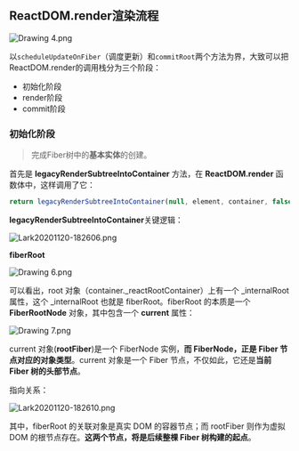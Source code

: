 ## ReactDOM.render渲染流程

![Drawing 4.png](https://s0.lgstatic.com/i/image/M00/6E/D9/CgqCHl-zmGKAFb5NAAItD2ouVoc061.png)

以`scheduleUpdateOnFiber`（调度更新）和`commitRoot`两个方法为界，大致可以把ReactDOM.render的调用栈分为三个阶段：

- 初始化阶段
- render阶段
- commit阶段

### 初始化阶段

> 完成Fiber树中的**基本实体**的创建。

首先是 **legacyRenderSubtreeIntoContainer** 方法，在 **ReactDOM.render** 函数体中，这样调用了它：

```js
return legacyRenderSubtreeIntoContainer(null, element, container, false, callback);
```

 **legacyRenderSubtreeIntoContainer**关键逻辑：

![Lark20201120-182606.png](https://s0.lgstatic.com/i/image/M00/70/03/CgqCHl-3mfWABLi5AADUzMV7iHA320.png)

**fiberRoot**

![Drawing 6.png](https://s0.lgstatic.com/i/image/M00/6E/D9/CgqCHl-zmH6AKzPPAADcEbfK6K4199.png)

可以看出，root 对象（container._reactRootContainer）上有一个 _internalRoot 属性，这个 _internalRoot 也就是 fiberRoot。fiberRoot 的本质是一个 **FiberRootNode** 对象，其中包含一个 **current** 属性：

![Drawing 7.png](https://s0.lgstatic.com/i/image/M00/6E/D9/CgqCHl-zmISANlmfAADLqX8jue0154.png)

current 对象(**rootFiber**)是一个 FiberNode 实例，**而 FiberNode，正是 Fiber 节点对应的对象类型**。current 对象是一个 Fiber 节点，不仅如此，它还是**当前 Fiber 树的头部节点**。

指向关系：

![Lark20201120-182610.png](https://s0.lgstatic.com/i/image/M00/6F/F8/Ciqc1F-3mh-AZrlvAABgy8S1u44402.png)

其中，fiberRoot 的关联对象是真实 DOM 的容器节点；而 rootFiber 则作为虚拟 DOM 的根节点存在。**这两个节点，将是后续整棵 Fiber 树构建的起点**。

